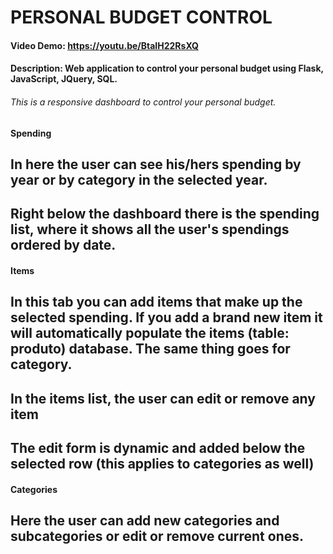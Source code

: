 # PERSONAL BUDGET CONTROL
#### Video Demo: https://youtu.be/BtaIH22RsXQ
#### Description: Web application to control your personal budget using Flask, JavaScript, JQuery, SQL.
###### This is a responsive dashboard to control your personal budget.

#### Spending
## In here the user can see his/hers spending by year or by category in the selected year.
## Right below the dashboard there is the spending list, where it shows all the user's spendings ordered by date.

#### Items
## In this tab you can add items that make up the selected spending. If you add a brand new item it will automatically populate the items (table: produto) database. The same thing goes for category.
## In the items list, the user can edit or remove any item
## The edit form is dynamic and added below the selected row (this applies to categories as well)

#### Categories
## Here the user can add new categories and subcategories or edit or remove current ones.

